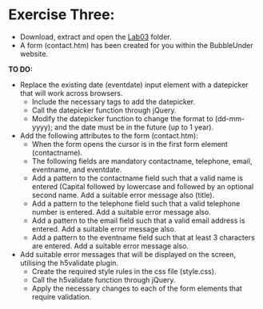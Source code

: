 # Exercise Three:

- Download, extract and open the [Lab03](archives/lab03.zip) folder.
- A form (contact.htm) has been created for you within the BubbleUnder website.

**TO DO:**

- Replace the existing date (eventdate) input element with a datepicker that will work across browsers.
  - Include the necessary tags to add the datepicker.
  - Call the datepicker function through jQuery.
  - Modify the datepicker function to change the format to (dd-mm-yyyy);  and the date must be in the future (up to 1 year).
- Add the following attributes to the form (contact.htm):
  - When the form opens the cursor is in the first form element (contactname).
  - The following fields are mandatory contactname, telephone, email, eventname, and eventdate.
  - Add a pattern to the contactname field such that a valid name is entered (Capital followed by lowercase and followed by an optional second name. Add a suitable error message also (title).
  - Add a pattern to the telephone field such that a valid telephone number is entered. Add a suitable error message also.
  - Add a pattern to the email field such that a valid email address is entered. Add a suitable error message also.
  - Add a pattern to the eventname field such that at least 3 characters are entered. Add a suitable error message also.
- Add suitable error messages that will be displayed on the screen, utilising the h5validate plugin.
  - Create the required style rules in the css file (style.css).
  - Call the h5validate function through jQuery.
  - Apply the necessary changes to each of the form elements that require validation.


 
